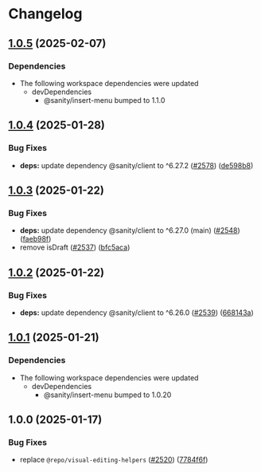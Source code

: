 # Changelog

## [1.0.5](https://github.com/sanity-io/visual-editing/compare/visual-editing-types-v1.0.4...visual-editing-types-v1.0.5) (2025-02-07)


### Dependencies

* The following workspace dependencies were updated
  * devDependencies
    * @sanity/insert-menu bumped to 1.1.0

## [1.0.4](https://github.com/sanity-io/visual-editing/compare/visual-editing-types-v1.0.3...visual-editing-types-v1.0.4) (2025-01-28)


### Bug Fixes

* **deps:** update dependency @sanity/client to ^6.27.2 ([#2578](https://github.com/sanity-io/visual-editing/issues/2578)) ([de598b8](https://github.com/sanity-io/visual-editing/commit/de598b8b05fae82755faee31162ecb005af65b02))

## [1.0.3](https://github.com/sanity-io/visual-editing/compare/visual-editing-types-v1.0.2...visual-editing-types-v1.0.3) (2025-01-22)


### Bug Fixes

* **deps:** update dependency @sanity/client to ^6.27.0 (main) ([#2548](https://github.com/sanity-io/visual-editing/issues/2548)) ([faeb98f](https://github.com/sanity-io/visual-editing/commit/faeb98f5b0f029409c1d5c4e2e0bd4c2e0512cbb))
* remove isDraft ([#2537](https://github.com/sanity-io/visual-editing/issues/2537)) ([bfc5aca](https://github.com/sanity-io/visual-editing/commit/bfc5aca9000c987785ef715c8a3d149cc99c7455))

## [1.0.2](https://github.com/sanity-io/visual-editing/compare/visual-editing-types-v1.0.1...visual-editing-types-v1.0.2) (2025-01-22)


### Bug Fixes

* **deps:** update dependency @sanity/client to ^6.26.0 ([#2539](https://github.com/sanity-io/visual-editing/issues/2539)) ([668143a](https://github.com/sanity-io/visual-editing/commit/668143a55ab81e29140c7b3aa04ca5501b4acdb9))

## [1.0.1](https://github.com/sanity-io/visual-editing/compare/visual-editing-types-v1.0.0...visual-editing-types-v1.0.1) (2025-01-21)


### Dependencies

* The following workspace dependencies were updated
  * devDependencies
    * @sanity/insert-menu bumped to 1.0.20

## 1.0.0 (2025-01-17)


### Bug Fixes

* replace `@repo/visual-editing-helpers` ([#2520](https://github.com/sanity-io/visual-editing/issues/2520)) ([7784f6f](https://github.com/sanity-io/visual-editing/commit/7784f6f54eb455ec1fe4ec50c387a87a875aceae))
